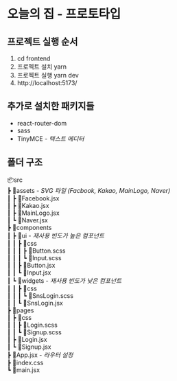 # 오늘의 집 - 프로토타입

## 프로젝트 실행 순서

1. cd frontend
2. 프로젝트 설치 yarn
3. 프로젝트 실행 yarn dev
4. http://localhost:5173/

## 추가로 설치한 패키지들

- react-router-dom
- sass
- TinyMCE - _텍스트 에디터_

## 폴더 구조

📦src  
┣ 📂assets - _SVG 파일 (Facbook, Kakao, MainLogo, Naver)_  
┃ ┣ 📜Facebook.jsx  
┃ ┣ 📜Kakao.jsx  
┃ ┣ 📜MainLogo.jsx  
┃ ┗ 📜Naver.jsx  
┣ 📂components  
┃ ┣ 📂ui - _재사용 빈도가 높은 컴포넌트_  
┃ ┃ ┣ 📂css  
┃ ┃ ┃ ┣ 📜Button.scss  
┃ ┃ ┃ ┗ 📜Input.scss  
┃ ┃ ┣ 📜Button.jsx  
┃ ┃ ┗ 📜Input.jsx  
┃ ┗ 📂widgets - _재사용 빈도가 낮은 컴포넌트_  
┃ ┃ ┣ 📂css  
┃ ┃ ┃ ┗ 📜SnsLogin.scss  
┃ ┃ ┗ 📜SnsLogin.jsx  
┣ 📂pages  
┃ ┣ 📂css  
┃ ┃ ┣ 📜Login.scss  
┃ ┃ ┗ 📜Signup.scss  
┃ ┣ 📜Login.jsx  
┃ ┗ 📜Signup.jsx  
┣ 📜App.jsx - _라우터 설정_  
┣ 📜index.css  
┗ 📜main.jsx
